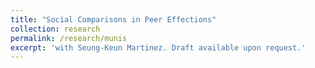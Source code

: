 ```yaml
---
title: "Social Comparisons in Peer Effections"
collection: research
permalink: /research/munis
excerpt: 'with Seung-Keun Martinez. Draft available upon request.'
---
```

<!-- Joint work with Grant Johnson. -->

<!-- [Download paper here](http://jmbigenho.github.io/files/munis.pdf) -->

<!-- Recommended citation: Bigenho, Jason; Johnson, -->
<!-- Grant. (2018). "Instititutional Determinants of Municipal Fiscal Dynamics." -->
